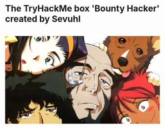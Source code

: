 # The TryHackMe box 'Bounty Hacker' created by Sevuhl                                              
# ![Alt text](images/9ad38a2cc31d6ae0030c888aca7fe646.jpeg?raw=true "Title")
